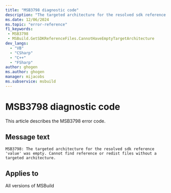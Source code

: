 ```yaml
---
title: "MSB3798 diagnostic code"
description: "The targeted architecture for the resolved sdk reference 'value' was empty. Cannot find reference or redist files without a targeted architecture."
ms.date: 12/06/2024
ms.topic: "error-reference"
f1_keywords:
 - MSB3798
 - MSBuild.GetSDKReferenceFiles.CannotHaveEmptyTargetArchitecture
dev_langs:
  - "VB"
  - "CSharp"
  - "C++"
  - "FSharp"
author: ghogen
ms.author: ghogen
manager: mijacobs
ms.subservice: msbuild
---
```


# MSB3798 diagnostic code

<!-- :::ErrorDefinitionDescription::: -->
<!-- :::editable-content name="introDescription"::: -->
This article describes the MSB3798 error code.
<!-- :::editable-content-end::: -->

## Message text

```output
MSB3798: The targeted architecture for the resolved sdk reference 'value' was empty. Cannot find reference or redist files without a targeted architecture.
```

<!-- :::editable-content name="postOutputDescription"::: -->
<!--
{StrBegin="MSB3798: "}
-->
<!-- :::editable-content-end::: -->
<!-- :::ErrorDefinitionDescription-end::: -->

## Applies to

All versions of MSBuild
